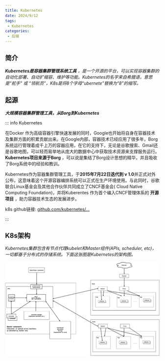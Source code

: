```yaml
---
title: Kubernetes
date: 2024/9/12
tags:
 - Kubernetes
categories:
 - 后端
---
```

## 简介

***Kubernetes是容器集群管理系统工具** ，是一个开源的平台，可以实现容器集群的自动化部署、自动扩缩容、维护等功能。Kubernetes的名字来自希腊语，意思是“舵手” 或 “领航员”，K8s是将8个字母“ubernete”替换为“8”的缩写。*

## 起源

***大规模容器集群管理工具，从Borg到Kubernetes***

::: info Kubernetes

在Docker 作为高级容器引擎快速发展的同时，Google也开始将自身在容器技术及集群方面的积累贡献出来。在Google内部，容器技术已经应用了很多年，Borg系统运行管理着成千上万的容器应用，在它的支持下，无论是谷歌搜索、Gmail还是谷歌地图，可以轻而易举地从庞大的数据中心中获取技术资源来支撑服务运行。 **Kubernetes项目来源于Borg** ，可以说是集结了Borg设计思想的精华，并且吸收了Borg系统中的经验和教训。

Kubernetes作为容器集群管理工具，于**2015年7月22日迭代到 v 1.0**并正式对外公布，这意味着这个开源容器编排系统可以正式在生产环境使用。与此同时，谷歌联合Linux基金会及其他合作伙伴共同成立了CNCF基金会( Cloud Native Computing Foundation)，并将Kuberentes 作为首个编入CNCF管理体系的 **开源项目** ，助力容器技术生态的发展进步。

k8s github链接: [github.com/kubernetes/...](https://github.com/kubernetes/kubernetes)

:::

## K8s架构

*Kubernetes集群包含有节点代理kubelet和Master组件(APIs, scheduler, etc)，一切都基于分布式的存储系统。下面这张图是Kubernetes的架构图。*

![1726190843479](image/Kubernetes/1726190843479.png)
